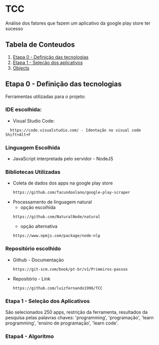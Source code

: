 # TCC
Análise dos fatores que fazem um aplicativo da google play store ter sucesso 

## Tabela de Conteudos

  1. [Etapa 0 - Definição das tecnologias](#etapa-0---definição-das-tecnologias)
  1. [Etapa 1 - Seleção dos aplicativos](#etapa-1---seleção-dos-aplicativos)
  1. [Objects](#objects)



## Etapa 0 - Definição das tecnologias
 Ferramentas utilizadas para o projeto:

### IDE escolhida:   
  * Visual Studio Code:
  ```
    https://code.visualstudio.com/ - Identação no visual code Shift+Alt+F
  ```  

### Linguagem Escolhida
  * JavaScript interpretada pelo servidor - NodeJS  
  
### Bibliotecas Utilizadas  
  * Coleta de dados dos apps na google play store 
    ```
    https://github.com/facundoolano/google-play-scraper
    ```
  * Processamento de linguagem natural  
    - opção escolhida 
    ```
    https://github.com/NaturalNode/natural
    ```
    - opção alternativa
    ```
    https://www.npmjs.com/package/node-nlp
    ```
### Repositório escolhido  
  * Github - Documentação
    ```
    https://git-scm.com/book/pt-br/v1/Primeiros-passos        
    ```
  * Repositório - Link
    ```
    https://github.com/luizfernando1996/TCC
    ```

### Etapa 1 - Seleção dos Aplicativos
São selecionados 250 apps, restrição da ferramenta, resultados da pesquisa pelas 
palavras chaves: 'programming', 'programação', 'learn programming', 'ensino de programação', 'learn code'.

### Etapa4 - Algoritmo
#
